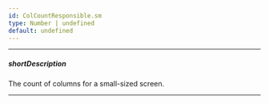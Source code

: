 ```yaml
---
id: ColCountResponsible.sm
type: Number | undefined
default: undefined
---
```

---
##### shortDescription
The count of columns for a small-sized screen.

---
